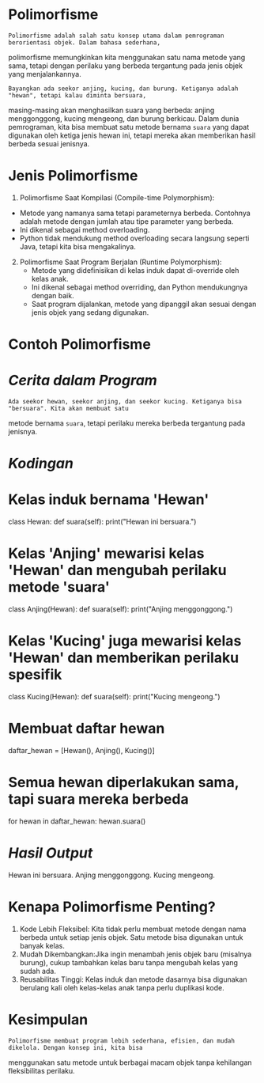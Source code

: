 # Polimorfisme
    Polimorfisme adalah salah satu konsep utama dalam pemrograman berorientasi objek. Dalam bahasa sederhana, 
polimorfisme memungkinkan kita menggunakan satu nama metode yang sama, tetapi dengan perilaku yang berbeda 
tergantung pada jenis objek yang menjalankannya. 

    Bayangkan ada seekor anjing, kucing, dan burung. Ketiganya adalah "hewan", tetapi kalau diminta bersuara, 
masing-masing akan menghasilkan suara yang berbeda: anjing menggonggong, kucing mengeong, dan burung berkicau. 
Dalam dunia pemrograman, kita bisa membuat satu metode bernama `suara` yang dapat digunakan oleh ketiga jenis 
hewan ini, tetapi mereka akan memberikan hasil berbeda sesuai jenisnya.

# Jenis Polimorfisme
 1. Polimorfisme Saat Kompilasi (Compile-time Polymorphism):
   - Metode yang namanya sama tetapi parameternya berbeda. Contohnya adalah metode dengan jumlah atau tipe 
     parameter yang berbeda.
   - Ini dikenal sebagai method overloading.
   - Python tidak mendukung method overloading secara langsung seperti Java, tetapi kita bisa mengakalinya.

2. Polimorfisme Saat Program Berjalan (Runtime Polymorphism):
   - Metode yang didefinisikan di kelas induk dapat di-override oleh kelas anak.
   - Ini dikenal sebagai method overriding, dan Python mendukungnya dengan baik.
   - Saat program dijalankan, metode yang dipanggil akan sesuai dengan jenis objek yang sedang digunakan.

# Contoh Polimorfisme
# *Cerita dalam Program*
    Ada seekor hewan, seekor anjing, dan seekor kucing. Ketiganya bisa "bersuara". Kita akan membuat satu 
metode bernama `suara`, tetapi perilaku mereka berbeda tergantung pada jenisnya.

# *Kodingan*

# Kelas induk bernama 'Hewan'
class Hewan:
    def suara(self):
        print("Hewan ini bersuara.")

# Kelas 'Anjing' mewarisi kelas 'Hewan' dan mengubah perilaku metode 'suara'
class Anjing(Hewan):
    def suara(self):
        print("Anjing menggonggong.")

# Kelas 'Kucing' juga mewarisi kelas 'Hewan' dan memberikan perilaku spesifik
class Kucing(Hewan):
    def suara(self):
        print("Kucing mengeong.")

# Membuat daftar hewan
daftar_hewan = [Hewan(), Anjing(), Kucing()]

# Semua hewan diperlakukan sama, tapi suara mereka berbeda
for hewan in daftar_hewan:
    hewan.suara()

# *Hasil Output*

Hewan ini bersuara.
Anjing menggonggong.
Kucing mengeong.


# Kenapa Polimorfisme Penting?

1. Kode Lebih Fleksibel: Kita tidak perlu membuat metode dengan nama berbeda untuk setiap jenis objek. 
   Satu metode bisa digunakan untuk banyak kelas.
2. Mudah Dikembangkan:Jika ingin menambah jenis objek baru (misalnya burung), cukup tambahkan kelas baru 
   tanpa mengubah kelas yang sudah ada.
3. Reusabilitas Tinggi: Kelas induk dan metode dasarnya bisa digunakan berulang kali oleh kelas-kelas anak 
   tanpa perlu duplikasi kode.

# Kesimpulan
    Polimorfisme membuat program lebih sederhana, efisien, dan mudah dikelola. Dengan konsep ini, kita bisa 
menggunakan satu metode untuk berbagai macam objek tanpa kehilangan fleksibilitas perilaku.